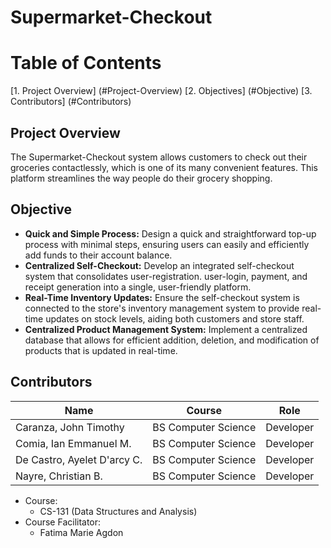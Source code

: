 # Supermarket-Checkout

# Table of Contents
[1. Project Overview] (#Project-Overview)
[2. Objectives] (#Objective)
[3. Contributors] (#Contributors)

## Project Overview
The Supermarket-Checkout system allows customers to check out their groceries contactlessly, which is one of its many convenient features. This platform streamlines the way people do their grocery shopping.

## Objective
- **Quick and Simple Process:** Design a quick and straightforward top-up process with minimal steps, ensuring users can easily and efficiently add funds to their account balance.
- **Centralized Self-Checkout:** Develop an integrated self-checkout system that consolidates user-registration. user-login, payment, and receipt generation into a single, user-friendly platform.
- **Real-Time Inventory Updates:** Ensure the self-checkout system is connected to the store's inventory management system to provide real-time updates on stock levels, aiding both customers and store staff.
- **Centralized Product Management System:** Implement a centralized database that allows for efficient addition, deletion, and modification of products that is updated in real-time.

## Contributors
|      Name     |     Course    |    Role    |
| ------------- | ------------- | ---------- |
| Caranza, John Timothy | BS Computer Science | Developer |
| Comia, Ian Emmanuel M. | BS Computer Science | Developer |
| De Castro, Ayelet D'arcy C. | BS Computer Science | Developer |
| Nayre, Christian B. | BS Computer Science | Developer |

- Course:
  - CS-131 (Data Structures and Analysis)
- Course Facilitator:
  - Fatima Marie Agdon   
